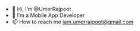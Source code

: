 - 👋 Hi, I’m @UmerRajpoot
- 👀 I’m a Mobile App Developer
- 📫 How to reach me iam.umerrajpoot@gmail.com


